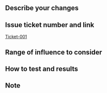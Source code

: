 ## Describe your changes

## Issue ticket number and link
[Ticket-001](https://example.com)

## Range of influence to consider

## How to test and results

## Note
